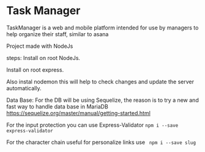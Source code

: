 # Task Manager

TaskManager is a web and mobile platform intended for use by managers to help organize their staff, similar to asana

Project made with NodeJs

steps:
Install on root NodeJs.

Install on root express.

Also instal nodemon this will help to check changes and update the server automatically.

Data Base:
For the DB will be using Sequelize, the reason is to try a new and fast way to handle data base in MariaDB
https://sequelize.org/master/manual/getting-started.html

For the input protection you can use Express-Validator ```npm i --save express-validator```

For the character chain useful for personalize links use ``` npm i --save slug```